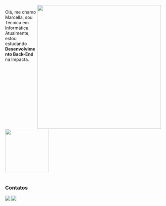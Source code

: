 <img src="https://raw.githubusercontent.com/MicaelliMedeiros/micaellimedeiros/master/image/computer-illustration.png" min-width="400px" max-width="400px" width="400px" align="right">

<p align="left"> 
  Olá, me chamo Marcella, sou Técnica em Informática.<br>
  Atualmente, estou estudando <strong>Desenvolvimento Back-End</strong> na Impacta. <br><br>

  <img height="140em" src="https://github-readme-stats.vercel.app/api/top-langs/?username=mvrcella&layout=compact&theme=merko"> <br><br> 
  
  <h3>Contatos</h3>

  <a href="mailto:marcellapbeatriz@gmail.com" alt="Gmail">
  <img src="https://img.shields.io/badge/-Gmail-FF0000?style=flat-square&labelColor=FF0000&logo=gmail&logoColor=white&link=mailto:marcellapbeatriz@gmail.com" /></a>

  <a href="https://www.linkedin.com/in/marcellabp/" alt="LinkedIn">
  <img src="https://img.shields.io/badge/-Linkedin-0e76a8?style=flat-square&logo=Linkedin&logoColor=white&link=https://www.linkedin.com/in/marcellabp/" /></a>


</p>

